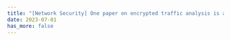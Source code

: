 ```yaml
---
title: "[Network Security] One paper on encrypted traffic analysis is accepted by NDSS 2024. This work handles the challenging problem of obtaining robust models with low-quality training data."
date: 2023-07-01
has_more: false
---
```

